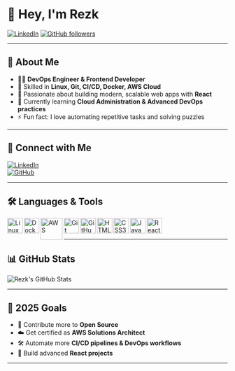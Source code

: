 # 👋 Hey, I'm Rezk  

[![LinkedIn](https://img.shields.io/badge/-LinkedIn-blue?logo=linkedin&style=for-the-badge)](https://www.linkedin.com/in/rezk-nassar-25a201302/)
[![GitHub followers](https://img.shields.io/github/followers/rezknassar?logo=github&style=for-the-badge)](https://github.com/rezknassar)

---

## 🚀 About Me
- 👨‍💻 **DevOps Engineer & Frontend Developer**  
- 🔧 Skilled in **Linux, Git, CI/CD, Docker, AWS Cloud**  
- 🎨 Passionate about building modern, scalable web apps with **React**  
- 🌱 Currently learning **Cloud Administration & Advanced DevOps practices**  
- ⚡ Fun fact: I love automating repetitive tasks and solving puzzles  

---

## 🔗 Connect with Me

[![LinkedIn](https://img.shields.io/badge/-LinkedIn-blue?logo=linkedin&style=flat-square)](https://www.linkedin.com/in/rezk-nassar-25a201302/)  
[![GitHub](https://img.shields.io/badge/-GitHub-black?logo=github&style=flat-square)](https://github.com/rezknassar)

---

## 🛠️ Languages & Tools

<img align="left" alt="Linux" width="35px" src="https://cdn.jsdelivr.net/gh/devicons/devicon/icons/linux/linux-original.svg" />
<img align="left" alt="Docker" width="35px" src="https://cdn.jsdelivr.net/gh/devicons/devicon/icons/docker/docker-original.svg" />
<img align="left" alt="AWS" width="50px" src="https://cdn.jsdelivr.net/gh/devicons/devicon/icons/amazonwebservices/amazonwebservices-original-wordmark.svg" />
<img align="left" alt="Git" width="35px" src="https://cdn.jsdelivr.net/gh/devicons/devicon/icons/git/git-original.svg" />
<img align="left" alt="GitHub" width="35px" src="https://cdn.jsdelivr.net/gh/devicons/devicon/icons/github/github-original.svg" />
<img align="left" alt="HTML5" width="35px" src="https://cdn.jsdelivr.net/gh/devicons/devicon/icons/html5/html5-original.svg" />
<img align="left" alt="CSS3" width="35px" src="https://cdn.jsdelivr.net/gh/devicons/devicon/icons/css3/css3-original.svg" />
<img align="left" alt="JavaScript" width="35px" src="https://cdn.jsdelivr.net/gh/devicons/devicon/icons/javascript/javascript-original.svg" />
<img align="left" alt="React" width="35px" src="https://cdn.jsdelivr.net/gh/devicons/devicon/icons/react/react-original.svg" />

<br />
<br />

---

## 📊 GitHub Stats

![Rezk's GitHub Stats](https://github-readme-stats.vercel.app/api?username=rezknassar&show_icons=true&hide_border=false&title_color=00bcd4&icon_color=ff9800&bg_color=0d1117&text_color=ffffff&border_color=444)

---

## 🎯 2025 Goals
- 🚀 Contribute more to **Open Source**  
- ☁️ Get certified as **AWS Solutions Architect**  
- 🛠️ Automate more **CI/CD pipelines & DevOps workflows**  
- 🎨 Build advanced **React projects**  

---
